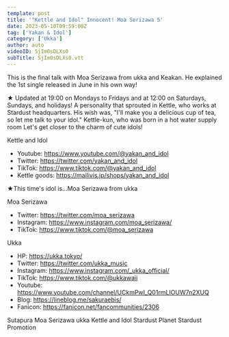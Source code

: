 ```yaml
---
template: post
title: '"Kettle and Idol" Innocent! Moa Serizawa 5'
date: 2023-05-10T09:59:00Z
tag: ['Yakan & Idol']
category: ['Ukka']
author: auto 
videoID: 5jIm0sDLXs0
subTitle: 5jIm0sDLXs0.vtt
---
```

This is the final talk with Moa Serizawa from ukka and Keakan.
He explained the 1st single released in June in his own way!

★ Updated at 19:00 on Mondays to Fridays and at 12:00 on Saturdays, Sundays, and holidays!
A personality that sprouted in Kettle, who works at Stardust headquarters.
His wish was, "I'll make you a delicious cup of tea, so let me talk to your idol."
Kettle-kun, who was born in a hot water supply room
Let's get closer to the charm of cute idols!

Kettle and Idol

- Youtube: https://www.youtube.com/@yakan_and_idol
- Twitter: https://twitter.com/yakan_and_idol
- TikTok: https://www.tiktok.com/@yakan_and_idol
- Kettle goods: https://mailivis.jp/shops/yakan_and_idol

★This time's idol is...Moa Serizawa from ukka

Moa Serizawa

- Twitter: https://twitter.com/moa_serizawa
- Instagram: https://www.instagram.com/moa_serizawa/
- TikTok: https://www.tiktok.com/@moa_serizawa

Ukka

- HP: https://ukka.tokyo/
- Twitter: https://twitter.com/ukka_music
- Instagram: https://www.instagram.com/_ukka_official/
- TikTok: https://www.tiktok.com/@ukkawaii
- Youtube: https://www.youtube.com/channel/UCkmPwI_Q01rmLIOUW7n2XUQ
- Blog: https://lineblog.me/sakuraebis/
- Fanicon: https://fanicon.net/fancommunities/2306

Sutapura Moa Serizawa ukka Kettle and Idol Stardust Planet Stardust Promotion